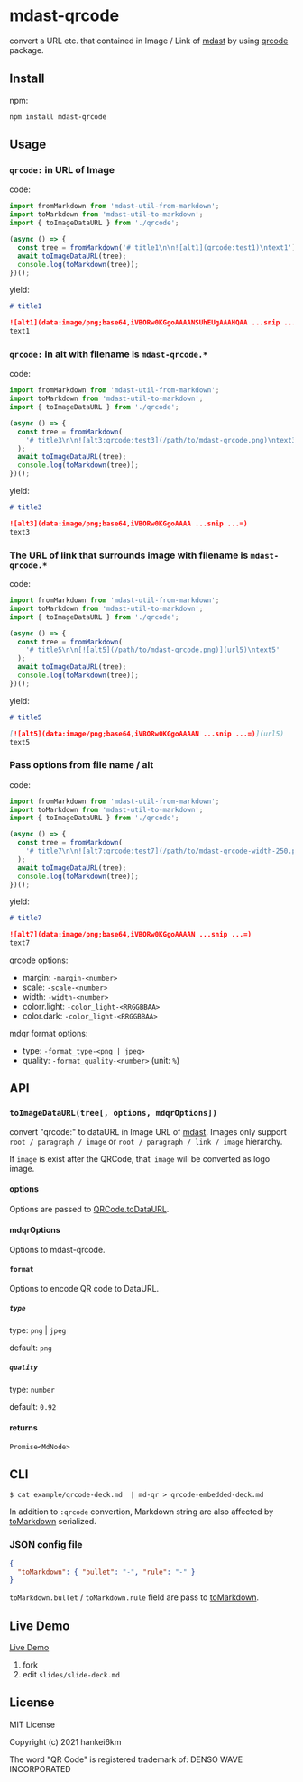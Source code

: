 # mdast-qrcode

convert a URL etc. that contained in Image / Link of [mdast](https://github.com/syntax-tree/mdast) by using [qrcode](https://www.npmjs.com/package/qrcode) package.

## Install

npm:

```
npm install mdast-qrcode
```

## Usage

### `qrcode:` in URL of Image

code:

```typescript
import fromMarkdown from 'mdast-util-from-markdown';
import toMarkdown from 'mdast-util-to-markdown';
import { toImageDataURL } from './qrcode';

(async () => {
  const tree = fromMarkdown('# title1\n\n![alt1](qrcode:test1)\ntext1');
  await toImageDataURL(tree);
  console.log(toMarkdown(tree));
})();
```

yield:

```markdown
# title1

![alt1](data:image/png;base64,iVBORw0KGgoAAAANSUhEUgAAAHQAA ...snip ...=)
text1
```

###  `qrcode:` in alt with filename is `mdast-qrcode.*` 

code:

```typescript
import fromMarkdown from 'mdast-util-from-markdown';
import toMarkdown from 'mdast-util-to-markdown';
import { toImageDataURL } from './qrcode';

(async () => {
  const tree = fromMarkdown(
    '# title3\n\n![alt3:qrcode:test3](/path/to/mdast-qrcode.png)\ntext3'
  );
  await toImageDataURL(tree);
  console.log(toMarkdown(tree));
})();
```

yield:

```markdown
# title3

![alt3](data:image/png;base64,iVBORw0KGgoAAAA ...snip ...=)
text3
```

### The URL of link that surrounds image with filename is `mdast-qrcode.*` 

code:

```typescript
import fromMarkdown from 'mdast-util-from-markdown';
import toMarkdown from 'mdast-util-to-markdown';
import { toImageDataURL } from './qrcode';

(async () => {
  const tree = fromMarkdown(
    '# title5\n\n[![alt5](/path/to/mdast-qrcode.png)](url5)\ntext5'
  );
  await toImageDataURL(tree);
  console.log(toMarkdown(tree));
})();
```

yield:

```markdown
# title5

[![alt5](data:image/png;base64,iVBORw0KGgoAAAAN ...snip ...=)](url5)
text5
```

### Pass options from file name / alt

code:

```typescript
import fromMarkdown from 'mdast-util-from-markdown';
import toMarkdown from 'mdast-util-to-markdown';
import { toImageDataURL } from './qrcode';

(async () => {
  const tree = fromMarkdown(
    '# title7\n\n![alt7:qrcode:test7](/path/to/mdast-qrcode-width-250.png)\n\ntext7'
  );
  await toImageDataURL(tree);
  console.log(toMarkdown(tree));
})();
```

yield:

```markdown
# title7

![alt7](data:image/png;base64,iVBORw0KGgoAAAAN ...snip ...=)
text7
```

qrcode options:

- margin: `-margin-<number>`
- scale: `-scale-<number>`
- width: `-width-<number>`
- colorr.light: `-color_light-<RRGGBBAA>` 
- color.dark: `-color_light-<RRGGBBAA>` 

mdqr format options:
- type: `-format_type-<png | jpeg>`
- quality: `-format_quality-<number>` (unit: `%`)


## API

### `toImageDataURL(tree[, options, mdqrOptions])`

convert "qrcode:" to dataURL in Image URL of [mdast](https://github.com/syntax-tree/mdast).
Images only support `root / paragraph / image` or `root / paragraph / link / image`  hierarchy.

If `image` is exist after the QRCode, that` image` will be converted as logo image.

#### options 

Options are passed to [QRCode.toDataURL](https://www.npmjs.com/package/qrcode#todataurltext-options-cberror-url-1).

#### mdqrOptions

Options to mdast-qrcode.

#### `format`

Options to encode QR code to DataURL.

##### `type`
 
type: `png` | `jpeg`

default: `png`

##### `quality`
 
type: `number`

default: `0.92`


#### returns

`Promise<MdNode>`

## CLI

```console
$ cat example/qrcode-deck.md  | md-qr > qrcode-embedded-deck.md
```

In addition to `:qrcode` convertion, Markdown string are also affected by [toMarkdown](https://github.com/syntax-tree/mdast-util-to-markdown#tomarkdowntree-options) serialized.


### JSON config file

```json
{
  "toMarkdown": { "bullet": "-", "rule": "-" }
}
```

`toMarkdown.bullet` / `toMarkdown.rule`  field are pass to [toMarkdown](https://github.com/syntax-tree/mdast-util-to-markdown#tomarkdowntree-options).

## Live Demo

[Live Demo](https://codesandbox.io/s/github/hankei6km/mdast-qrcode-live-demo?file=/slides/slide-deck.md)

1. fork
1. edit `slides/slide-deck.md`

## License

MIT License

Copyright (c) 2021 hankei6km

The word "QR Code" is registered trademark of: DENSO WAVE INCORPORATED
